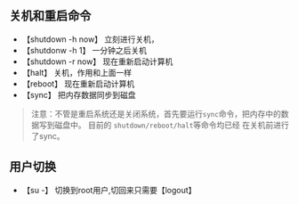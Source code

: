 ##  关机和重启命令

 - 【shutdown -h now】 立刻进行关机，
 - 【shutdonw -h 1】  一分钟之后关机
 - 【shutdown -r now】 现在重新启动计算机
 - 【halt】 关机，作用和上面一样
 - 【reboot】 现在重新启动计算机
 - 【sync】 把内存数据同步到磁盘

> 注意：不管是重启系统还是关闭系统，首先要运行`sync`命令，把内存中的数据写到磁盘中。
> 目前的 `shutdown/reboot/halt`等命令均已经 在关机前进行了sync。

## 用户切换

- 【su -】 切换到root用户,切回来只需要【logout】